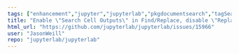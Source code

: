 ```yaml
---
tags: ["enhancement","jupyter","jupyterlab","pkgdocumentsearch","tagSearch-and-Replace"]
title: "Enable \"Search Cell Outputs\" in Find/Replace, disable \"Replace\" button when an output is highlighted"
html_url: "https://github.com/jupyterlab/jupyterlab/issues/15966"
user: "JasonWeill"
repo: "jupyterlab/jupyterlab"
---
```


